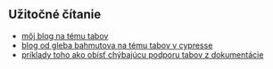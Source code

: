 ## Užitočné čítanie
- [môj blog na tému tabov](https://filiphric.com/opening-a-new-tab-in-cypress)
- [blog od gleba bahmutova na tému tabov v cypresse](https://glebbahmutov.com/blog/cypress-second-tab/)
- [príklady toho ako obísť chýbajúcu podporu tabov z dokumentácie](https://github.com/cypress-io/cypress-example-recipes/tree/master/examples/testing-dom__tab-handling-links)